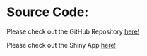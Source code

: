 # Source Code:

Please check out the GitHub Repository [here!](https://github.com/Zhuojuewang/DataVis_Final_Project)

Please check out the Shiny App [here!](https://zhuojuewang.shinyapps.io/Crypto/)
